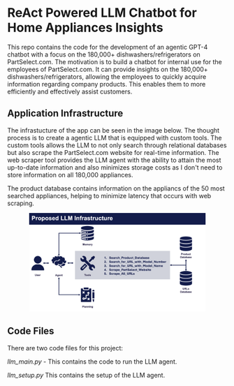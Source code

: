 # ReAct Powered LLM Chatbot for Home Appliances Insights
This repo contains the code for the development of an agentic GPT-4 chatbot with a focus on the 180,000+ dishwashers/refrigerators on PartSelect.com. The motivation is to build a chatbot for internal use for the employees of PartSelect.com. It can provide insights on the 180,000+ dishwashers/refrigerators, allowing the employees to quickly acquire information regarding company products. This enables them to more efficiently and effectively assist customers.

## Application Infrastructure
The infrastucture of the app can be seen in the image below. The thought process is to create a agentic LLM that is equipped with custom tools. The custom tools allows the LLM to not only search through relational databases but also scrape the PartSelect.com website for real-time information. The web scraper tool provides the LLM agent with the ability to attain the most up-to-date information and also minimizes storage costs as I don't need to store information on all 180,000 appliances.

The product database contains information on the appliancs of the 50 most searched appliances, helping to minimize latency that occurs with web scraping.

<p align="center">
<img src="https://github.com/leoichen/ReAct-Powered-LLM-Chatbot-for-Home-Appliances-Insights/blob/main/images/application_infrastructure.png" width="80%" height="80%" />
</p>


## Code Files
There are two code files for this project:

_llm_main.py_ - This contains the code to run the LLM agent.

_llm_setup.py_ This contains the setup of the LLM agent.
